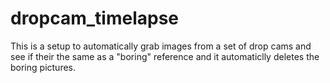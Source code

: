 dropcam_timelapse
=================

This is a setup to automatically grab images from a set of drop cams and see if their the same as a "boring" reference and it automaticlly deletes the boring pictures.
